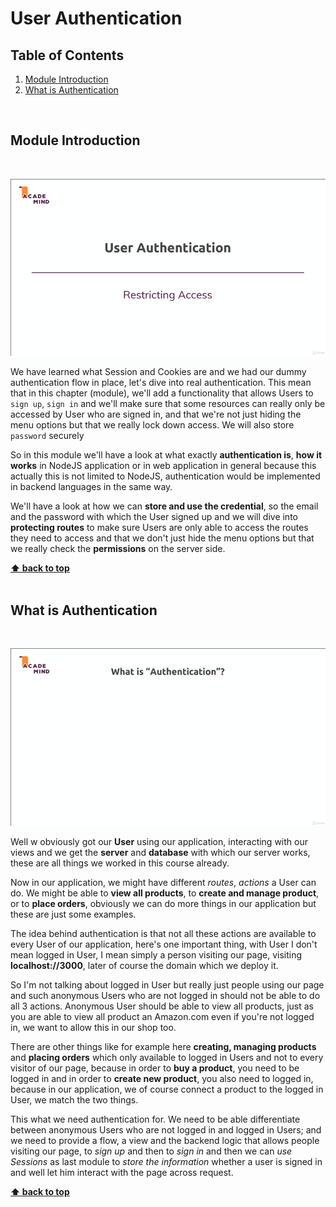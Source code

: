 # User Authentication

## Table of Contents
1. [Module Introduction](#module-introduction)
2. [What is Authentication](#what-is-authentication)

<br/>

## Module Introduction
<br/>

![chapter-14-1.gif](./images/gif/chapter-14-1.gif "Module Introduction")

We have learned what Session and Cookies are and we had our dummy authentication
flow in place, let's dive into real authentication. This mean that in this
chapter (module), we'll add a functionality that allows Users to `sign up`,
`sign in` and we'll make sure that some resources can really only be accessed by
User who are signed in, and that we're not just hiding the menu options but that
we really lock down access. We will also store `password` securely

So in this module we'll have a look at what exactly **authentication is**, **how
it works** in NodeJS application or in web application in general because this
actually this is not limited to NodeJS, authentication would be implemented in
backend languages in the same way.

We'll have a look at how we can **store and use the credential**, so the email
and the password with which the User signed up and we will dive into **protecting
routes** to make sure Users are only able to access the routes they need to
access and that we don't just hide the menu options but that we really check the
**permissions** on the server side.

**[⬆ back to top](#table-of-contents)**
<br/>
<br/>

## What is Authentication
<br/>

![chapter-14-2.gif](./images/gif/chapter-14-2.gif "What is authentication")
<br/>

Well w obviously got our **User** using our application, interacting with our
views and we get the **server** and **database** with which our server works,
these are all things we worked in this course already.

Now in our application, we might have different _routes_, _actions_ a User can
do. We might be able to **view all products**, to **create and manage product**,
or to **place orders**, obviously we can do more things in our application but
these are just some examples.

The idea behind authentication is that not all these actions are available to
every User of our application, here's one important thing, with User I don't
mean logged in User, I mean simply a person visiting our page, visiting
**localhost://3000**, later of course the domain which we deploy it.

So I'm not talking about logged in User but really just people using our page
and such anonymous Users who are not logged in should not be able to do all
3 actions. Anonymous User should be able to view all products, just as you are
able to view all product an Amazon.com even if you're not logged in, we want to
allow this in our shop too.

There are other things like for example here **creating, managing products** and
**placing orders** which only available to logged in Users and not to every
visitor of our page, because in order to **buy a product**, you need to be logged in
and in order to **create new product**, you also need to logged in, because in
our application, we of course connect a product to the logged in User, we match
the two things.

This what we need authentication for. We need to be able differentiate between
anonymous Users who are not logged in and logged in Users; and we need to
provide a flow, a view and the backend logic that allows people visiting our
page, to _sign up_ and then to _sign in_ and then we can _use Sessions_ as last
module  to _store the information_ whether a user is signed in and well let him
interact with the page across request.


**[⬆ back to top](#table-of-contents)**
<br/>
<br/>
